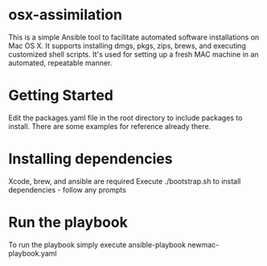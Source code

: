 # osx-assimilation
This is a simple Ansible tool to facilitate automated software installations on Mac OS X. It supports installing dmgs, pkgs, zips, brews, and executing customized shell scripts. It's used for setting up a fresh MAC machine in an automated, repeatable manner.

# Getting Started
Edit the packages.yaml file in the root directory to include packages to install. There are some examples for reference already there. 

# Installing dependencies
Xcode, brew, and ansible are required
Execute ./bootstrap.sh to install dependencies - follow any prompts

# Run the playbook
To run the playbook simply execute ansible-playbook newmac-playbook.yaml

